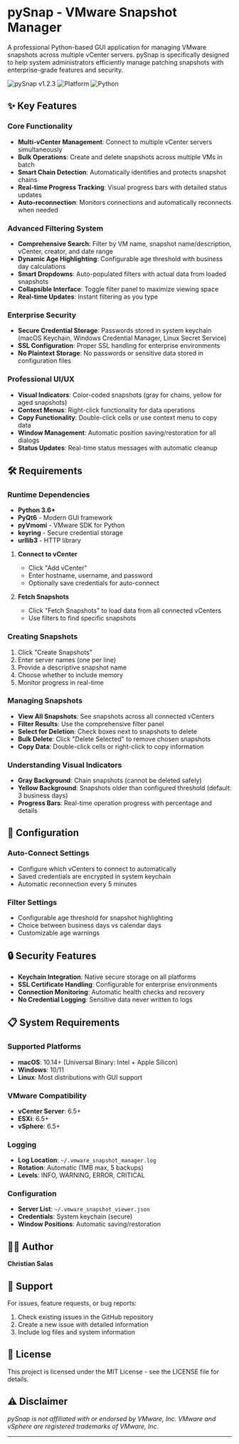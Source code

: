# pySnap - VMware Snapshot Manager

A professional Python-based GUI application for managing VMware snapshots across multiple vCenter servers. pySnap is specifically designed to help system administrators efficiently manage patching snapshots with enterprise-grade features and security.

![pySnap v1.2.3](https://img.shields.io/badge/version-1.2.1-blue.svg)
![Platform](https://img.shields.io/badge/platform-macOS%20%7C%20Windows%20%7C%20Linux-lightgrey.svg)
![Python](https://img.shields.io/badge/python-3.6%2B-green.svg)

## ✨ Key Features

### Core Functionality
- **Multi-vCenter Management**: Connect to multiple vCenter servers simultaneously
- **Bulk Operations**: Create and delete snapshots across multiple VMs in batch
- **Smart Chain Detection**: Automatically identifies and protects snapshot chains
- **Real-time Progress Tracking**: Visual progress bars with detailed status updates
- **Auto-reconnection**: Monitors connections and automatically reconnects when needed

### Advanced Filtering System
- **Comprehensive Search**: Filter by VM name, snapshot name/description, vCenter, creator, and date range
- **Dynamic Age Highlighting**: Configurable age threshold with business day calculations
- **Smart Dropdowns**: Auto-populated filters with actual data from loaded snapshots
- **Collapsible Interface**: Toggle filter panel to maximize viewing space
- **Real-time Updates**: Instant filtering as you type

### Enterprise Security
- **Secure Credential Storage**: Passwords stored in system keychain (macOS Keychain, Windows Credential Manager, Linux Secret Service)
- **SSL Configuration**: Proper SSL handling for enterprise environments
- **No Plaintext Storage**: No passwords or sensitive data stored in configuration files

### Professional UI/UX
- **Visual Indicators**: Color-coded snapshots (gray for chains, yellow for aged snapshots)
- **Context Menus**: Right-click functionality for data operations
- **Copy Functionality**: Double-click cells or use context menu to copy data
- **Window Management**: Automatic position saving/restoration for all dialogs
- **Status Updates**: Real-time status messages with automatic cleanup

## 🛠️ Requirements

### Runtime Dependencies
- **Python 3.6+**
- **PyQt6** - Modern GUI framework
- **pyVmomi** - VMware SDK for Python
- **keyring** - Secure credential storage
- **urllib3** - HTTP library

1. **Connect to vCenter**
   - Click "Add vCenter"
   - Enter hostname, username, and password
   - Optionally save credentials for auto-connect

2. **Fetch Snapshots**
   - Click "Fetch Snapshots" to load data from all connected vCenters
   - Use filters to find specific snapshots

### Creating Snapshots

1. Click "Create Snapshots"
2. Enter server names (one per line)
3. Provide a descriptive snapshot name
4. Choose whether to include memory
5. Monitor progress in real-time

### Managing Snapshots

- **View All Snapshots**: See snapshots across all connected vCenters
- **Filter Results**: Use the comprehensive filter panel
- **Select for Deletion**: Check boxes next to snapshots to delete
- **Bulk Delete**: Click "Delete Selected" to remove chosen snapshots
- **Copy Data**: Double-click cells or right-click to copy information

### Understanding Visual Indicators

- **Gray Background**: Chain snapshots (cannot be deleted safely)
- **Yellow Background**: Snapshots older than configured threshold (default: 3 business days)
- **Progress Bars**: Real-time operation progress with percentage and details

## 🔧 Configuration

### Auto-Connect Settings
- Configure which vCenters to connect to automatically
- Saved credentials are encrypted in system keychain
- Automatic reconnection every 5 minutes

### Filter Settings
- Configurable age threshold for snapshot highlighting
- Choice between business days vs calendar days
- Customizable age warnings

## 🔒 Security Features

- **Keychain Integration**: Native secure storage on all platforms
- **SSL Certificate Handling**: Configurable for enterprise environments
- **Connection Monitoring**: Automatic health checks and recovery
- **No Credential Logging**: Sensitive data never written to logs

## 📋 System Requirements

### Supported Platforms
- **macOS**: 10.14+ (Universal Binary: Intel + Apple Silicon)
- **Windows**: 10/11
- **Linux**: Most distributions with GUI support

### VMware Compatibility
- **vCenter Server**: 6.5+
- **ESXi**: 6.5+
- **vSphere**: 6.5+

### Logging
- **Log Location**: `~/.vmware_snapshot_manager.log`
- **Rotation**: Automatic (1MB max, 5 backups)
- **Levels**: INFO, WARNING, ERROR, CRITICAL

### Configuration
- **Server List**: `~/.vmware_snapshot_viewer.json`
- **Credentials**: System keychain (secure)
- **Window Positions**: Automatic saving/restoration

## 👨‍💻 Author

**Christian Salas**

## 🐛 Support

For issues, feature requests, or bug reports:
1. Check existing issues in the GitHub repository
2. Create a new issue with detailed information
3. Include log files and system information

## 📄 License

This project is licensed under the MIT License - see the LICENSE file for details.

## ⚠️ Disclaimer

*pySnap is not affiliated with or endorsed by VMware, Inc. VMware and vSphere are registered trademarks of VMware, Inc.*

---